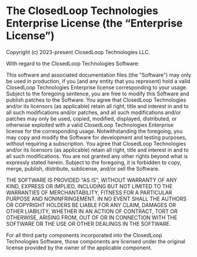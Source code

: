 # The ClosedLoop Technologies Enterprise License (the “Enterprise License”)

Copyright (c) 2023-present ClosedLoop Technologies LLC.

With regard to the ClosedLoop Technologies Software:

This software and associated documentation files (the "Software") may only be used in production, if
you (and any entity that you represent) hold a valid ClosedLoop Technologies Enterprise license corresponding to your
usage. Subject to the foregoing sentence, you are free to modify this Software and publish patches
to the Software. You agree that ClosedLoop Technologies and/or its licensors (as applicable) retain all right, title and
interest in and to all such modifications and/or patches, and all such modifications and/or patches
may only be used, copied, modified, displayed, distributed, or otherwise exploited with a valid ClosedLoop 
Technologies Enterprise license for the corresponding usage. Notwithstanding the foregoing, you may copy and
modify the Software for development and testing purposes, without requiring a subscription. You
agree that ClosedLoop Technologies and/or its licensors (as applicable) retain all right, title and interest in and to
all such modifications. You are not granted any other rights beyond what is expressly stated herein.
Subject to the foregoing, it is forbidden to copy, merge, publish, distribute, sublicense, and/or
sell the Software.

THE SOFTWARE IS PROVIDED "AS IS", WITHOUT WARRANTY OF ANY KIND, EXPRESS OR IMPLIED, INCLUDING BUT
NOT LIMITED TO THE WARRANTIES OF MERCHANTABILITY, FITNESS FOR A PARTICULAR PURPOSE AND
NONINFRINGEMENT. IN NO EVENT SHALL THE AUTHORS OR COPYRIGHT HOLDERS BE LIABLE FOR ANY CLAIM, DAMAGES
OR OTHER LIABILITY, WHETHER IN AN ACTION OF CONTRACT, TORT OR OTHERWISE, ARISING FROM, OUT OF OR IN
CONNECTION WITH THE SOFTWARE OR THE USE OR OTHER DEALINGS IN THE SOFTWARE.

For all third party components incorporated into the ClosedLoop Technologies Software, those components are licensed
under the original license provided by the owner of the applicable component.
